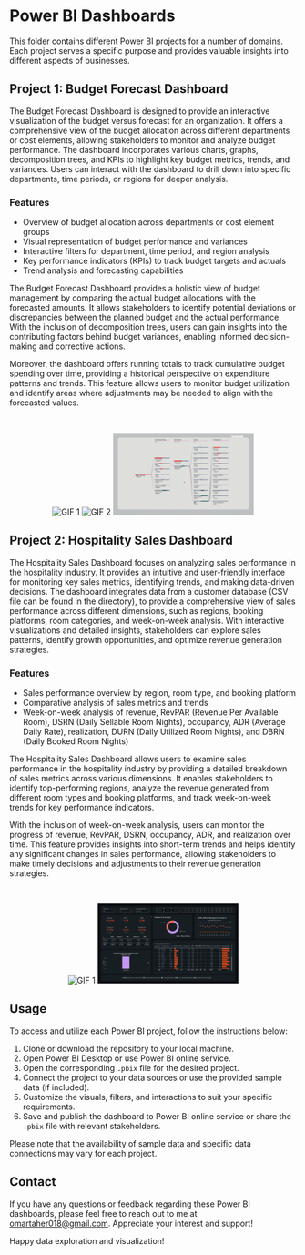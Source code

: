# Power BI Dashboards

This folder contains different Power BI projects for a number of domains. Each project serves a specific purpose and provides valuable insights into different aspects of  businesses.

## Project 1: Budget Forecast Dashboard

The Budget Forecast Dashboard is designed to provide an interactive visualization of the budget versus forecast for an organization. It offers a comprehensive view of the budget allocation across different departments or cost elements, allowing stakeholders to monitor and analyze budget performance. The dashboard incorporates various charts, graphs, decomposition trees, and KPIs to highlight key budget metrics, trends, and variances. Users can interact with the dashboard to drill down into specific departments, time periods, or regions for deeper analysis.

### Features
- Overview of budget allocation across departments or cost element groups
- Visual representation of budget performance and variances
- Interactive filters for department, time period, and region analysis
- Key performance indicators (KPIs) to track budget targets and actuals
- Trend analysis and forecasting capabilities

The Budget Forecast Dashboard provides a holistic view of budget management by comparing the actual budget allocations with the forecasted amounts. It allows stakeholders to identify potential deviations or discrepancies between the planned budget and the actual performance. With the inclusion of decomposition trees, users can gain insights into the contributing factors behind budget variances, enabling informed decision-making and corrective actions.

Moreover, the dashboard offers running totals to track cumulative budget spending over time, providing a historical perspective on expenditure patterns and trends. This feature allows users to monitor budget utilization and identify areas where adjustments may be needed to align with the forecasted values.

<br>
<p align="center">
  <img src="https://github.com/omar-018/PowerBI/blob/main/Budget_Forecast_Dashboard/Dashboard_Visuals_1.gif" alt="GIF 1", width="49%">
  <img src="https://github.com/omar-018/PowerBI/blob/main/Budget_Forecast_Dashboard/Dashboard_Visuals_2.gif" alt="GIF 2", width="49%">
  <img src="https://github.com/omar-018/PowerBI/blob/main/Budget_Forecast_Dashboard/Dashboard_Visuals_3.gif" alt="GIF 3", width="49%">
</p>

## Project 2: Hospitality Sales Dashboard

The Hospitality Sales Dashboard focuses on analyzing sales performance in the hospitality industry. It provides an intuitive and user-friendly interface for monitoring key sales metrics, identifying trends, and making data-driven decisions. The dashboard integrates data from a customer database (CSV file can be found in the directory), to provide a comprehensive view of sales performance across different dimensions, such as regions, booking platforms, room categories, and week-on-week analysis. With interactive visualizations and detailed insights, stakeholders can explore sales patterns, identify growth opportunities, and optimize revenue generation strategies.

### Features
- Sales performance overview by region, room type, and booking platform
- Comparative analysis of sales metrics and trends
- Week-on-week analysis of revenue, RevPAR (Revenue Per Available Room), DSRN (Daily Sellable Room Nights), occupancy, ADR (Average Daily Rate), realization, DURN (Daily Utilized Room Nights), and DBRN (Daily Booked Room Nights)

The Hospitality Sales Dashboard allows users to examine sales performance in the hospitality industry by providing a detailed breakdown of sales metrics across various dimensions. It enables stakeholders to identify top-performing regions, analyze the revenue generated from different room types and booking platforms, and track week-on-week trends for key performance indicators.

With the inclusion of week-on-week analysis, users can monitor the progress of revenue, RevPAR, DSRN, occupancy, ADR, and realization over time. This feature provides insights into short-term trends and helps identify any significant changes in sales performance, allowing stakeholders to make timely decisions and adjustments to their revenue generation strategies.

<br>
<p align="center">
  <img src="https://github.com/omar-018/PowerBI/blob/main/Hospitality_Sales_Dashboard/Dashboard_Visual.gif" alt="GIF 1", width="49%">
  <img src="https://github.com/omar-018/PowerBI/blob/main/Hospitality_Sales_Dashboard/Dashboard_Visual_2.gif" alt="GIF 2", width="49%">
</p>

## Usage

To access and utilize each Power BI project, follow the instructions below:

1. Clone or download the repository to your local machine.
2. Open Power BI Desktop or use Power BI online service.
3. Open the corresponding `.pbix` file for the desired project.
4. Connect the project to your data sources or use the provided sample data (if included).
5. Customize the visuals, filters, and interactions to suit your specific requirements.
6. Save and publish the dashboard to Power BI online service or share the `.pbix` file with relevant stakeholders.

Please note that the availability of sample data and specific data connections may vary for each project.

## Contact

If you have any questions or feedback regarding these Power BI dashboards, please feel free to reach out to me at omartaher018@gmail.com. Appreciate your interest and support!

Happy data exploration and visualization!
